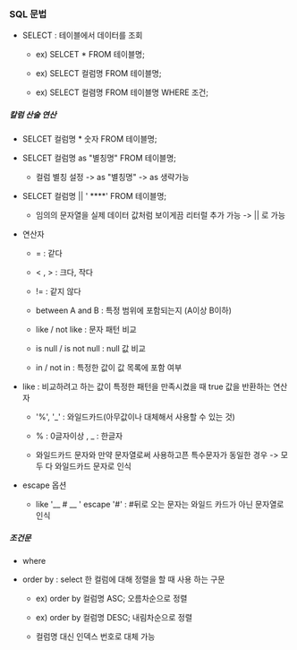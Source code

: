 ### SQL 문법



* SELECT : 테이블에서 데이터를 조회
  
  * ex) SELCET * FROM 테이블명;
  
  * ex) SELECT 컬럼명 FROM 테이블명;
  
  * ex) SELECT 컬렴명 FROM 테이블명 WHERE 조건;



##### 칼럼 산술 연산

* SELCET 컬럼명 * 숫자 FROM 테이블명;

* SELCET 컬럼명 as "별칭명" FROM 테이블명;
  
  * 컬럼 별칭 설정 -> as "별칭명" -> as 생략가능

* SELCET 컬럼명 || ' ****' FROM 테이블명;
  
  * 임의의 문자열을 실제 데이터 값처럼 보이게끔 리터럴 추가 가능 -> || 로 가능

* 연산자
  
  * = : 같다
  
  * < , > : 크다, 작다
  
  * != : 같지 않다
  
  * between A and B : 특정 범위에 포함되는지 (A이상 B이하)
  
  * like / not like : 문자 패턴 비교
  
  * is null / is not null : null 값 비교
  
  * in / not in : 특정한 값이 값 목록에 포함 여부
  
  

* like : 비교하려고 하는 값이 특정한 패턴을 만족시켰을 때 true 값을 반환하는 연산자
  
  * '%', '_' : 와일드카드(아무값이나 대체해서 사용할 수 있는 것)
  
  * % : 0글자이상 , _ : 한글자
  
  * 와일드카드 문자와 만약 문자열로써 사용하고픈 특수문자가 동일한 경우 -> 모두 다 와일드카드 문자로 인식

* escape 옵션
  
  * like '__ # __ ' escape '#' : #뒤로 오는 문자는 와일드 카드가 아닌 문자열로 인식



##### 조건문

* where 

* order by : select 한 컬럼에 대해 정렬을 할 때 사용 하는 구문
  
  * ex) order by 컬럼명 ASC; 오름차순으로 정렬
  
  * ex) order by 컬럼명 DESC; 내림차순으로 정렬
  
  * 컬럼명 대신 인덱스 번호로 대체 가능




